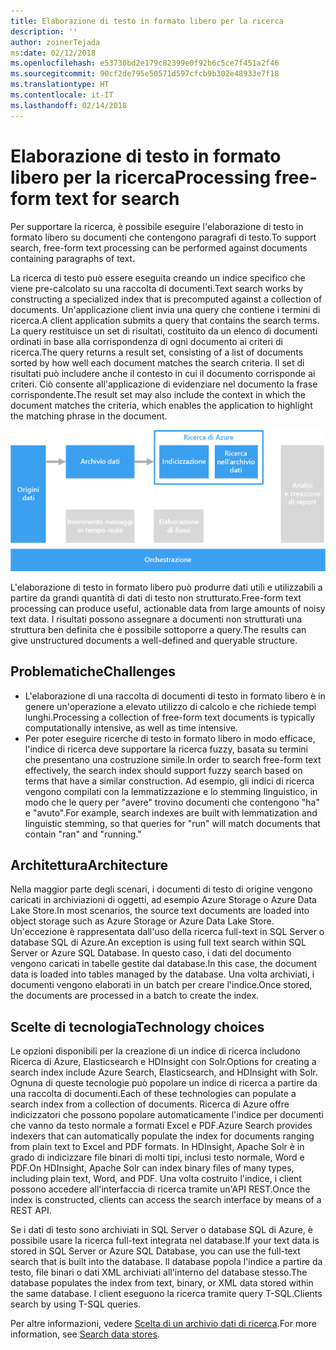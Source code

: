 ```yaml
---
title: Elaborazione di testo in formato libero per la ricerca
description: ''
author: zoinerTejada
ms:date: 02/12/2018
ms.openlocfilehash: e53730bd2e179c82399e0f92b6c5ce7f451a2f46
ms.sourcegitcommit: 90cf2de795e50571d597cfcb9b302e48933e7f18
ms.translationtype: HT
ms.contentlocale: it-IT
ms.lasthandoff: 02/14/2018
---
```

# <a name="processing-free-form-text-for-search"></a><span data-ttu-id="407ae-102">Elaborazione di testo in formato libero per la ricerca</span><span class="sxs-lookup"><span data-stu-id="407ae-102">Processing free-form text for search</span></span>

<span data-ttu-id="407ae-103">Per supportare la ricerca, è possibile eseguire l'elaborazione di testo in formato libero su documenti che contengono paragrafi di testo.</span><span class="sxs-lookup"><span data-stu-id="407ae-103">To support search, free-form text processing can be performed against documents containing paragraphs of text.</span></span>

<span data-ttu-id="407ae-104">La ricerca di testo può essere eseguita creando un indice specifico che viene pre-calcolato su una raccolta di documenti.</span><span class="sxs-lookup"><span data-stu-id="407ae-104">Text search works by constructing a specialized index that is precomputed against a collection of documents.</span></span> <span data-ttu-id="407ae-105">Un'applicazione client invia una query che contiene i termini di ricerca.</span><span class="sxs-lookup"><span data-stu-id="407ae-105">A client application submits a query that contains the search terms.</span></span> <span data-ttu-id="407ae-106">La query restituisce un set di risultati, costituito da un elenco di documenti ordinati in base alla corrispondenza di ogni documento ai criteri di ricerca.</span><span class="sxs-lookup"><span data-stu-id="407ae-106">The query returns a result set, consisting of a list of documents sorted by how well each document matches the search criteria.</span></span> <span data-ttu-id="407ae-107">Il set di risultati può includere anche il contesto in cui il documento corrisponde ai criteri. Ciò consente all'applicazione di evidenziare nel documento la frase corrispondente.</span><span class="sxs-lookup"><span data-stu-id="407ae-107">The result set may also include the context in which the document matches the criteria, which enables the application to highlight the matching phrase in the document.</span></span> 

![](./images/search-pipeline.png)

<span data-ttu-id="407ae-108">L'elaborazione di testo in formato libero può produrre dati utili e utilizzabili a partire da grandi quantità di dati di testo non strutturato.</span><span class="sxs-lookup"><span data-stu-id="407ae-108">Free-form text processing can produce useful, actionable data from large amounts of noisy text data.</span></span> <span data-ttu-id="407ae-109">I risultati possono assegnare a documenti non strutturati una struttura ben definita che è possibile sottoporre a query.</span><span class="sxs-lookup"><span data-stu-id="407ae-109">The results can give unstructured documents a well-defined and queryable structure.</span></span>


## <a name="challenges"></a><span data-ttu-id="407ae-110">Problematiche</span><span class="sxs-lookup"><span data-stu-id="407ae-110">Challenges</span></span>

- <span data-ttu-id="407ae-111">L'elaborazione di una raccolta di documenti di testo in formato libero è in genere un'operazione a elevato utilizzo di calcolo e che richiede tempi lunghi.</span><span class="sxs-lookup"><span data-stu-id="407ae-111">Processing a collection of free-form text documents is typically computationally intensive, as well as time intensive.</span></span>
- <span data-ttu-id="407ae-112">Per poter eseguire ricerche di testo in formato libero in modo efficace, l'indice di ricerca deve supportare la ricerca fuzzy, basata su termini che presentano una costruzione simile.</span><span class="sxs-lookup"><span data-stu-id="407ae-112">In order to search free-form text effectively, the search index should support fuzzy search based on terms that have a similar construction.</span></span> <span data-ttu-id="407ae-113">Ad esempio, gli indici di ricerca vengono compilati con la lemmatizzazione e lo stemming linguistico, in modo che le query per "avere" trovino documenti che contengono "ha" e "avuto".</span><span class="sxs-lookup"><span data-stu-id="407ae-113">For example, search indexes are built with lemmatization and linguistic stemming, so that queries for "run" will match documents that contain "ran" and "running."</span></span>

## <a name="architecture"></a><span data-ttu-id="407ae-114">Architettura</span><span class="sxs-lookup"><span data-stu-id="407ae-114">Architecture</span></span>

<span data-ttu-id="407ae-115">Nella maggior parte degli scenari, i documenti di testo di origine vengono caricati in archiviazioni di oggetti, ad esempio Azure Storage o Azure Data Lake Store.</span><span class="sxs-lookup"><span data-stu-id="407ae-115">In most scenarios, the source text documents are loaded into object storage such as Azure Storage or Azure Data Lake Store.</span></span> <span data-ttu-id="407ae-116">Un'eccezione è rappresentata dall'uso della ricerca full-text in SQL Server o database SQL di Azure.</span><span class="sxs-lookup"><span data-stu-id="407ae-116">An exception is using full text search within SQL Server or Azure SQL Database.</span></span> <span data-ttu-id="407ae-117">In questo caso, i dati del documento vengono caricati in tabelle gestite dal database.</span><span class="sxs-lookup"><span data-stu-id="407ae-117">In this case, the document data is loaded into tables managed by the database.</span></span> <span data-ttu-id="407ae-118">Una volta archiviati, i documenti vengono elaborati in un batch per creare l'indice.</span><span class="sxs-lookup"><span data-stu-id="407ae-118">Once stored, the documents are processed in a batch to create the index.</span></span>

## <a name="technology-choices"></a><span data-ttu-id="407ae-119">Scelte di tecnologia</span><span class="sxs-lookup"><span data-stu-id="407ae-119">Technology choices</span></span>

<span data-ttu-id="407ae-120">Le opzioni disponibili per la creazione di un indice di ricerca includono Ricerca di Azure, Elasticsearch e HDInsight con Solr.</span><span class="sxs-lookup"><span data-stu-id="407ae-120">Options for creating a search index include Azure Search, Elasticsearch, and HDInsight with Solr.</span></span> <span data-ttu-id="407ae-121">Ognuna di queste tecnologie può popolare un indice di ricerca a partire da una raccolta di documenti.</span><span class="sxs-lookup"><span data-stu-id="407ae-121">Each of these technologies can populate a search index from a collection of documents.</span></span> <span data-ttu-id="407ae-122">Ricerca di Azure offre indicizzatori che possono popolare automaticamente l'indice per documenti che vanno da testo normale a formati Excel e PDF.</span><span class="sxs-lookup"><span data-stu-id="407ae-122">Azure Search provides indexers that can automatically populate the index for documents ranging from plain text to Excel and PDF formats.</span></span> <span data-ttu-id="407ae-123">In HDInsight, Apache Solr è in grado di indicizzare file binari di molti tipi, inclusi testo normale, Word e PDF.</span><span class="sxs-lookup"><span data-stu-id="407ae-123">On HDInsight, Apache Solr can index binary files of many types, including plain text, Word, and PDF.</span></span> <span data-ttu-id="407ae-124">Una volta costruito l'indice, i client possono accedere all'interfaccia di ricerca tramite un'API REST.</span><span class="sxs-lookup"><span data-stu-id="407ae-124">Once the index is constructed, clients can access the search interface by means of a REST API.</span></span> 

<span data-ttu-id="407ae-125">Se i dati di testo sono archiviati in SQL Server o database SQL di Azure, è possibile usare la ricerca full-text integrata nel database.</span><span class="sxs-lookup"><span data-stu-id="407ae-125">If your text data is stored in SQL Server or Azure SQL Database, you can use the full-text search that is built into the database.</span></span> <span data-ttu-id="407ae-126">Il database popola l'indice a partire da testo, file binari o dati XML archiviati all'interno del database stesso.</span><span class="sxs-lookup"><span data-stu-id="407ae-126">The database populates the index from text, binary, or XML data stored within the same database.</span></span> <span data-ttu-id="407ae-127">I client eseguono la ricerca tramite query T-SQL.</span><span class="sxs-lookup"><span data-stu-id="407ae-127">Clients search by using T-SQL queries.</span></span> 

<span data-ttu-id="407ae-128">Per altre informazioni, vedere [Scelta di un archivio dati di ricerca](../technology-choices/search-options.md).</span><span class="sxs-lookup"><span data-stu-id="407ae-128">For more information, see [Search data stores](../technology-choices/search-options.md).</span></span>
